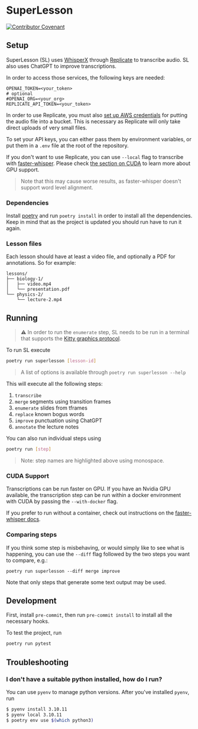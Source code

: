 # SuperLesson

[![Contributor Covenant](https://img.shields.io/badge/Contributor%20Covenant-2.1-4baaaa.svg)](code_of_conduct.md)

## Setup

SuperLesson (SL) uses [WhisperX](hhttps://github.com/m-bain/whisperX) through [Replicate](https://replicate.com) to transcribe audio.
SL also uses ChatGPT to improve transcriptions.

In order to access those services, the following keys are needed:
```raw
OPENAI_TOKEN=<your_token>
# optional
#OPENAI_ORG=<your_org>
REPLICATE_API_TOKEN=<your_token>
```

In order to use Replicate, you must also [set up AWS credentials](https://boto3.amazonaws.com/v1/documentation/api/latest/guide/quickstart.html#configuration) for putting the audio file into a
bucket.
This is necessary as Replicate will only take direct uploads of very small files.

To set your API keys, you can either pass them by environment variables, or put them in a `.env`
file at the root of the repository.

If you don't want to use Replicate, you can use `--local` flag to transcribe with [faster-whisper](https://github.com/guillaumekln/faster-whisper).
Please check [the section on CUDA](#cuda-support) to learn more about GPU support.

> Note that this may cause worse results, as faster-whisper doesn't support word level alignment.

### Dependencies

Install [poetry](https://python-poetry.org/) and run `poetry install` in order to install
all the dependencies. Keep in mind that as the project is updated you should run have to run it
again.

### Lesson files

Each lesson should have at least a video file, and optionally a PDF for annotations. So for
example:

```raw
lessons/
├── biology-1/
│   ├── video.mp4
│   └── presentation.pdf
└── physics-2/
    └── lecture-2.mp4
```

## Running

> ⚠️ In order to run the `enumerate` step, SL needs to be run in a terminal that supports the [Kitty
> graphics protocol](https://sw.kovidgoyal.net/kitty/graphics-protocol/).

To run SL execute

```sh
poetry run superlesson [lesson-id]
```

> A list of options is available through `poetry run superlesson --help`

This will execute all the following steps:

1. `transcribe`
2. `merge` segments using transition frames
3. `enumerate` slides from tframes
4. `replace` known bogus words
5. `improve` punctuation using ChatGPT
6. `annotate` the lecture notes

You can also run individual steps using

```bash
poetry run [step]
```

> Note: step names are highlighted above using monospace.

### CUDA Support

Transcriptions can be run faster on GPU.
If you have an Nvidia GPU available, the transcription step can be run within a docker environment
with CUDA by passing the `--with-docker` flag.

If you prefer to run without a container, check out instructions on the [faster-whisper docs](https://github.com/guillaumekln/faster-whisper#gpu).

### Comparing steps

If you think some step is misbehaving, or would simply like to see what is happening, you can use
the `--diff` flag followed by the two steps you want to compare, e.g.:

```
poetry run superlesson --diff merge improve
```

Note that only steps that generate some text output may be used.

## Development

First, install `pre-commit`, then run `pre-commit install` to install all the
necessary hooks.

To test the project, run

```bash
poetry run pytest
```

## Troubleshooting

### I don't have a suitable python installed, how do I run?

You can use `pyenv` to manage python versions. After you've installed `pyenv`, run

```bash
$ pyenv install 3.10.11
$ pyenv local 3.10.11
$ poetry env use $(which python3)
```
